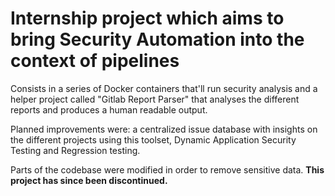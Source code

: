 # Internship project which aims to bring Security Automation into the context of pipelines

Consists in a series of Docker containers that'll run security analysis and a helper project called "Gitlab Report Parser" that analyses the different reports and produces a human readable output.

Planned improvements were: a centralized issue database with insights on the different projects using this toolset, Dynamic Application Security Testing and Regression testing.

Parts of the codebase were modified in order to remove sensitive data.
**This project has since been discontinued.**